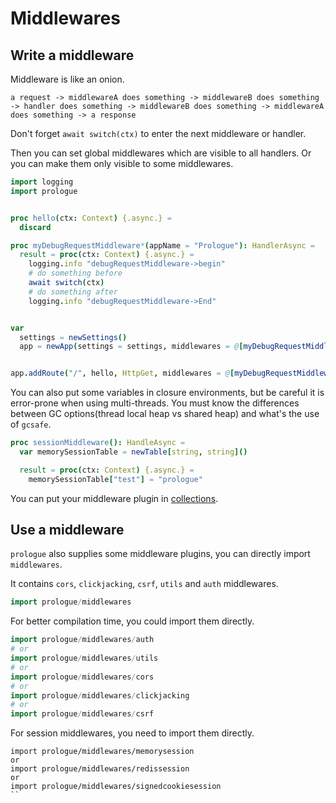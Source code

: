 # Middlewares

## Write a middleware

Middleware is like an onion.

```
a request -> middlewareA does something -> middlewareB does something
-> handler does something -> middlewareB does something -> middlewareA does something -> a response
```

Don't forget `await switch(ctx)` to enter the next middleware or handler.

Then you can set global middlewares which are visible to all handlers. Or you can make them only
visible to some middlewares.

```nim
import logging
import prologue


proc hello(ctx: Context) {.async.} =
  discard

proc myDebugRequestMiddleware*(appName = "Prologue"): HandlerAsync =
  result = proc(ctx: Context) {.async.} =
    logging.info "debugRequestMiddleware->begin"
    # do something before
    await switch(ctx)
    # do something after
    logging.info "debugRequestMiddleware->End"


var
  settings = newSettings()
  app = newApp(settings = settings, middlewares = @[myDebugRequestMiddleware()])


app.addRoute("/", hello, HttpGet, middlewares = @[myDebugRequestMiddleware()])
```

You can also put some variables in closure environments, but be careful it is error-prone when using multi-threads. You must know the differences between GC options(thread local heap vs shared heap) and what's the use of `gcsafe`. 

```nim
proc sessionMiddleware(): HandleAsync =
  var memorySessionTable = newTable[string, string]()

  result = proc(ctx: Context) {.async.} =
    memorySessionTable["test"] = "prologue"
```

You can put your middleware plugin in [collections](https://github.com/planety/awesome-prologue).

## Use a middleware

`prologue` also supplies some middleware plugins, you can directly import `middlewares`.

It contains `cors`, `clickjacking`, `csrf`, `utils` and `auth` middlewares.

```nim
import prologue/middlewares
```

For better compilation time, you could import them directly.

```nim
import prologue/middlewares/auth
# or
import prologue/middlewares/utils
# or
import prologue/middlewares/cors
# or
import prologue/middlewares/clickjacking
# or
import prologue/middlewares/csrf
```

For session middlewares, you need to import them directly.

```
import prologue/middlewares/memorysession
or
import prologue/middlewares/redissession
or
import prologue/middlewares/signedcookiesession
``

